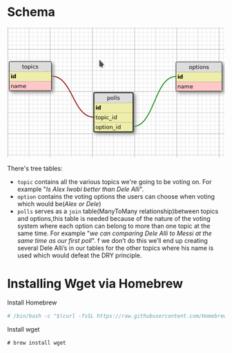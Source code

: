 

# Schema
![schema](./misc/schema.png)

There's tree tables:
* `topic`    contains all the various topics we're going to be voting on.
            For example "*Is Alex Iwobi better than Dele Alli*".
* `option`  contains the voting options the users can choose when voting which would be(*Alex or Dele*)
* `polls`   serves as a `join` table(ManyToMany relationship)between topics and options,this table is needed
            because of the nature of the voting system where each option can belong to more than one topic at the same time.
            For example "*we can comparing Dele Alli to Messi at the same time as our first poll*". f we don’t do this we’ll end
            up creating several Dele Alli’s in our tables for the other topics where his name is used which would defeat the DRY principle.
            
            
# Installing Wget via Homebrew
Install Homebrew
```sh
# /bin/bash -c "$(curl -fsSL https://raw.githubusercontent.com/Homebrew/install/master/install.sh)"

```

Install wget
```shell script
# brew install wget
```